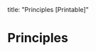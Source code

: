 <frontmatter>
title: "Principles [Printable]"
</frontmatter>

<link rel="stylesheet" href="{{baseUrl}}/css/textbook.css">

<div class="website-content">

<div id="main">

# Principles

<include src="singleResponsibilityPrinciple/print.md" boilerplate />
<include src="interfaceSegregationPrinciple/print.md" boilerplate />
<include src="liskovSubstitutionPrinciple/print.md" boilerplate />
<include src="dependencyInversionPrinciple/print.md" boilerplate />
<include src="openClosedPrinciple/print.md" boilerplate />
<include src="solidPrinciples/print.md" boilerplate />
<include src="separationOfConcernsPrinciple/print.md" boilerplate />
<include src="lawOfDemeter/print.md" boilerplate />
<include src="brooksLaw/print.md" boilerplate />
<include src="yagniPrinciple/print.md" boilerplate />
<include src="dryPrinciple/print.md" boilerplate />
<!-- TODO: add review -->

</div>

</div>
